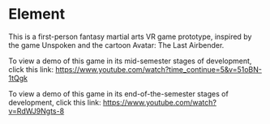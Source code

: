 # Element 

This is a first-person fantasy martial arts VR game prototype, inspired by the game Unspoken and the cartoon Avatar: The Last Airbender.
  
To view a demo of this game in its mid-semester stages of development, click this link: https://www.youtube.com/watch?time_continue=5&v=51oBN-1tQgk

To view a demo of this game in its end-of-the-semester stages of development, click this link: https://www.youtube.com/watch?v=RdWJ9Ngts-8
